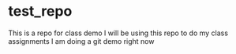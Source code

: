 # test_repo
This is a repo for class demo
I will be using this repo to do my class assignments
I am doing a git demo right now
